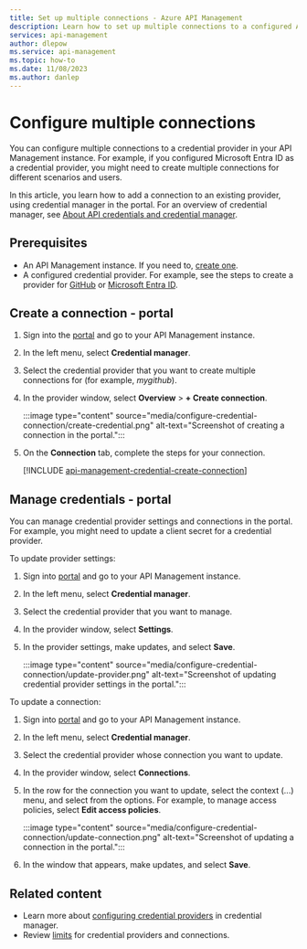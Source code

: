 ```yaml
---
title: Set up multiple connections - Azure API Management 
description: Learn how to set up multiple connections to a configured API credential provider using the portal. 
services: api-management
author: dlepow
ms.service: api-management
ms.topic: how-to
ms.date: 11/08/2023
ms.author: danlep
---
```


# Configure multiple connections

You can configure multiple connections to a credential provider in your API Management instance. For example, if you configured Microsoft Entra ID as a credential provider, you might need to create multiple connections for different scenarios and users.

In this article, you learn how to add a connection to an existing provider, using credential manager in the portal. For an overview of credential manager, see [About API credentials and credential manager](credentials-overview.md).

## Prerequisites

* An API Management instance. If you need to, [create one](get-started-create-service-instance.md).
* A configured credential provider. For example, see the steps to create a provider for [GitHub](credentials-how-to-github.md) or [Microsoft Entra ID](credentials-how-to-azure-ad.md).
 
## Create a connection - portal

1. Sign into the [portal](https://portal.azure.com) and go to your API Management instance.
1. In the left menu, select **Credential manager**.
1. Select the credential provider that you want to create multiple connections for (for example, *mygithub*).
1. In the provider window, select **Overview** > **+ Create connection**.

    :::image type="content" source="media/configure-credential-connection/create-credential.png" alt-text="Screenshot of creating a connection in the portal.":::

1. On the **Connection** tab, complete the steps for your connection. 

    [!INCLUDE [api-management-credential-create-connection](../../includes/api-management-credential-create-connection.md)]

## Manage credentials - portal

You can manage credential provider settings and connections in the portal. For example, you might need to update a client secret for a credential provider.

To update provider settings:

1. Sign into [portal](https://portal.azure.com) and go to your API Management instance.
1. In the left menu, select **Credential manager**.
1. Select the credential provider that you want to manage.
1. In the provider window, select **Settings**.
1. In the provider settings, make updates, and select **Save**.

    :::image type="content" source="media/configure-credential-connection/update-provider.png" alt-text="Screenshot of updating credential provider settings in the portal.":::

To update a connection:

1. Sign into [portal](https://portal.azure.com) and go to your API Management instance.
1. In the left menu, select **Credential manager**.
1. Select the credential provider whose connection you want to update.
1. In the provider window, select **Connections**.
1. In the row for the connection you want to update, select the context (...) menu, and select from the options. For example, to manage access policies, select **Edit access policies**.

    :::image type="content" source="media/configure-credential-connection/update-connection.png" alt-text="Screenshot of updating a connection in the portal.":::
1. In the window that appears, make updates, and select **Save**.

## Related content

* Learn more about [configuring credential providers](credentials-configure-common-providers.md) in credential manager.
* Review [limits](credentials-overview.md#limits) for credential providers and connections.
